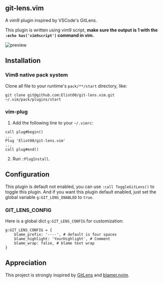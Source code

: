 ## git-lens.vim

A vim9 plugin inspired by VSCode's GitLens. 

This plugin is written using vim9 script, **make sure the output is 1 with the `:echo has('vim9script')` command in vim.**

![preview](https://user-images.githubusercontent.com/18375468/185842698-f84c7c55-fdbe-4573-817c-e19934c0e436.gif)

## Installation

### Vim8 native pack system

Clone all file to your runtime's `pack/**/start` directory, like:

`git clone git@github.com:Eliot00/git-lens.vim.git ~/.vim/pack/plugins/start`

### vim-plug

1. Add the following line to your `~/.vimrc`:

```vim
call plug#begin()
...
Plug 'Eliot00/git-lens.vim'
...
call plug#end()
```

2. Run `:PlugInstall`.

## Configuration

This plugin is default not enabled, you can use `:call ToggleGitLens()` to toggle this plugin. And if you want this plugin default enabled, just set the global variable `g:GIT_LENS_ENABLED` to `true`.

### GIT_LENS_CONFIG

Here is a global dict `g:GIT_LENS_CONFIG` for customization:

```vim
g:GIT_LENS_CONFIG = {
    blame_prefix: '----', # default is four spaces
    blame_highlight: 'YourHighlight', # Comment
    blame_wrap: false, # blame text wrap
}
```

## Appreciation

This project is strongly inspired by [GitLens](https://github.com/gitkraken/vscode-gitlens) and [blamer.nvim](https://github.com/APZelos/blamer.nvim).
